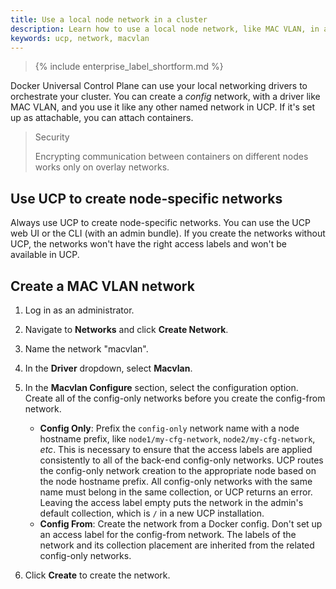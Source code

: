 ```yaml
---
title: Use a local node network in a cluster
description: Learn how to use a local node network, like MAC VLAN, in a UCP cluster.
keywords: ucp, network, macvlan
---
```


>{% include enterprise_label_shortform.md %}

Docker Universal Control Plane can use your local networking drivers to
orchestrate your cluster. You can create a *config* network, with a driver like
MAC VLAN, and you use it like any other named network in UCP. If it's set up
as attachable, you can attach containers.

> Security
>
> Encrypting communication between containers on different nodes works only on
> overlay networks.

## Use UCP to create node-specific networks

Always use UCP to create node-specific networks. You can use the UCP web UI
or the CLI (with an admin bundle). If you create the networks without UCP,
the networks won't have the right access labels and won't be available in UCP.

## Create a MAC VLAN network

1. Log in as an administrator.
2. Navigate to **Networks** and click **Create Network**.
3. Name the network "macvlan".
4. In the **Driver** dropdown, select **Macvlan**.
5. In the **Macvlan Configure** section, select the configuration option.
   Create all of the config-only networks before you create the config-from
   network.

   - **Config Only**: Prefix the `config-only` network name with a node hostname
   prefix, like `node1/my-cfg-network`, `node2/my-cfg-network`, *etc*. This is
   necessary to ensure that the access labels are applied consistently to all of
   the back-end config-only networks. UCP routes the config-only network creation
   to the appropriate node based on the node hostname prefix. All config-only
   networks with the same name must belong in the same collection, or UCP returns
   an error. Leaving the access label empty puts the network in the admin's default
   collection, which is `/` in a new UCP installation.
   - **Config From**: Create the network from a Docker config. Don't set up an
   access label for the config-from network. The labels of the network and its
   collection placement are inherited from the related config-only networks.

6. Click **Create** to create the network.

